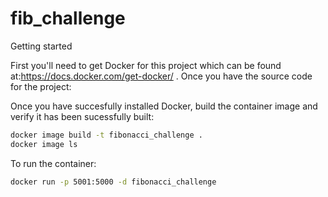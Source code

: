 # fib_challenge

Getting started

First you'll need to get Docker for this project which can be found at:https://docs.docker.com/get-docker/ .
Once you have the source code for the project: 

Once you have succesfully installed Docker, build the container image and verify it has been sucessfully built:

```bash
docker image build -t fibonacci_challenge .
docker image ls
```

To run the container: 
```bash
docker run -p 5001:5000 -d fibonacci_challenge
```




